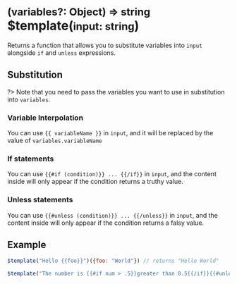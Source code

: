 # <small>(variables?: Object) => string</small> $template(<small>input: string</small>)

Returns a function that allows you to substitute variables into `input` alongside `if` and `unless` expressions.
## Substitution

?> Note that you need to pass the variables you want to use in substitution into `variables`.

### Variable Interpolation
You can use `{{ variableName }}` in `input`, and it will be replaced by the value of `variables.variableName`
### If statements
You can use `{{#if (condition)}} ... {{/if}}` in `input`, and the content inside will only appear if the condition returns a truthy value.
### Unless statements
You can use `{{#unless (condition)}} ... {{/unless}}` in `input`, and the content inside will only appear if the condition returns a falsy value.
## Example
```javascript
$template("Hello {{foo}}")({foo: "World"}) // returns "Hello World"

$template("The number is {{#if num > .5}}greater than 0.5{{/if}}{{#unless num > .5}}less than 0.5{{/unless}}")({num: 0.65}) // returns "The number is greater than 0.5"
```
